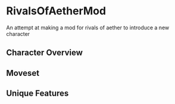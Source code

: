 # RivalsOfAetherMod
An attempt at making a mod for rivals of aether to introduce a new character

## Character Overview

## Moveset

## Unique Features